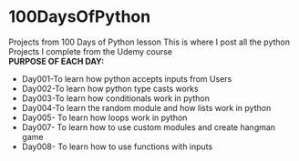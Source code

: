 # 100DaysOfPython
Projects from 100 Days of Python lesson
This is where I post all the python Projects I complete from the Udemy course<br/>
**PURPOSE OF EACH DAY:**
- Day001-To learn how python accepts inputs from Users
- Day002-To learn how python type casts works
- Day003-To learn how conditionals work in python
- Day004-To learn the random module and how lists work in python
- Day005- To learn how loops work in python
- Day007- To learn how to use custom modules and create hangman game
- Day008- To learn how to use functions with inputs
